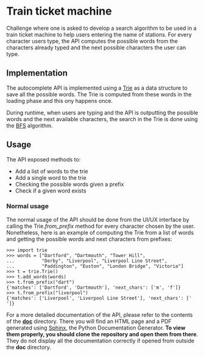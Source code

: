 # Train ticket machine

Challenge where one is asked to develop a search algorithm to be used
in a train ticket machine to help users entering the name of stations.
For every character users type, the API computes the possible words
from the characters already typed and the next possible characters
the user can type.

## Implementation

The autocomplete API is implemented using a [Trie](https://en.wikipedia.org/wiki/Trie)
as a data structure to save all the possible words. The Trie is computed
from these words in the loading phase and this ony happens once.

During runtime, when users are typing and the API is outputting the
possible words and the next available characters, the search in the
Trie is done using the [BFS](https://en.wikipedia.org/wiki/Breadth-first_search)
algorithm.

## Usage

The API exposed methods to:
* Add a list of words to the trie
* Add a single word to the trie
* Checking the possible words given a prefix
* Check if a given word exists

### Normal usage

The normal usage of the API should be done from the UI/UX interface by
calling the Trie.*from_prefix* method for every character chosen by
the user. Nonetheless, here is an example of computing the Trie from a
list of words and getting the possible words and next characters from
prefixes:

```
>>> import trie
>>> words = ["Dartford", "Dartmouth", "Tower Hill",
...          "Derby", "Liverpool", "Liverpool Line Street",
...          "Paddington", "Euston", "London Bridge", "Victoria"]
>>> t = trie.Trie()
>>> t.add_words(words)
>>> t.from_prefix("dart")
{'matches': ['Dartford', 'Dartmouth'], 'next_chars': ['m', 'f']}
>>> t.from_prefix("liverpool")
{'matches': ['Liverpool', 'Liverpool Line Street'], 'next_chars': [' ']}
```

For a more detailed documentation of the API, please refer to the contents of
the [**doc**](https://github.com/DioPires/train_ticket_machine/tree/master/doc)
directory. There you will find an HTML page and a PDF generated using
[Sphinx](http://www.sphinx-doc.org/en/stable/), the Python Documentation Generator.
**To view them properly, you should clone the repository and open them from there**.
They do not display all the documentation correctly if opened from outside the
**doc** directory.
